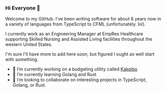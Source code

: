 ### Hi Everyone 👋

Welcome to my GitHub. I've been writing software for about 6 years now in a variety of languages from TypeScript to CFML (unfortunately. lol).
  
I currently work as an Engineering Manager at EmpRes Healthcare supporting Skilled Nursing and Assisted Living facilities throughout the western United States.

I'm sure I'll have more to add here soon, but figured I ought as well start with something.

- 🔭 I’m currently working on a budgeting utility called [Kakeibo](https://github.com/dchroninger/kakeibo)
- 🌱 I’m currently learning Golang and Rust
- 👯 I’m looking to collaborate on interesting projects in TypeScript, Golang, or Rust.
<!-- - 💬 Ask me about system design
- 📫 How to reach me: ...
-->
